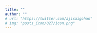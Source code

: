 ```yaml
---
title: ""
author: ""
# url: "https://twitter.com/ajisaigohan"
# img: "posts_icon/027/icon.png"
---
```

